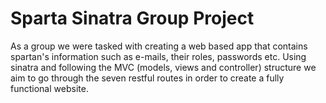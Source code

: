 # Sparta Sinatra Group Project

As a group we were tasked with creating a web based app that contains spartan's information such as e-mails, their roles, passwords etc. Using sinatra and following the MVC (models, views and controller) structure we aim to go through the seven restful routes in order to create a fully functional website.
